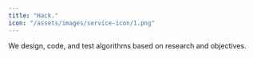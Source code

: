 ```yaml
---
title: "Hack."
icon: "/assets/images/service-icon/1.png"
---
```


We design, code, and test algorithms based on research and objectives.
